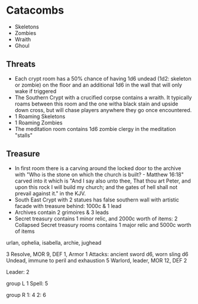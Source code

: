 # Catacombs 

- Skeletons
- Zombies
- Wraith
- Ghoul




## Threats
- Each crypt room has a 50% chance of having 1d6 undead (1d2: skeleton or zombie) on the floor and an additional 1d6 in the wall that will only wake if triggered
- The Southern Crypt with a crucified corpse contains a wraith. It typically roams between this room and the one witha black stain and upside down cross, but will chase players anywhere they go once encountered.
- 1 Roaming Skeletons
- 1 Roaming Zombies
- The meditation room contains 1d6 zombie clergy in the meditation "stalls"

## Treasure
- In first room there is a carving around the locked door to the archive with "Who is the stone on which the church is built? - Matthew 16:18" carved into it which is "And I say also unto thee, That thou art Peter, and upon this rock I will build my church; and the gates of hell shall not prevail against it." in the KJV.
- South East Crypt with 2 statues has false southern wall with artistic facade with treasure behind: 1000c & 1 lead
- Archives contain 2 grimoires & 3 leads
- Secret treasury contains 1 minor relic, and 2000c worth of items: 2 Collapsed Secret treasury rooms contains 1 major relic and 5000c worth of items

urlan, ophelia, isabella, archie, jughead


3 Resolve, MOR 9, DEF 1, Armor 1
Attacks: ancient sword d6, worn sling d6
Undead, immune to peril and exhaustion
5 Warlord, leader, MOR 12, DEF 2

Leader: 2

group L
1 Spell: 5

group R
1: 4
2: 6
